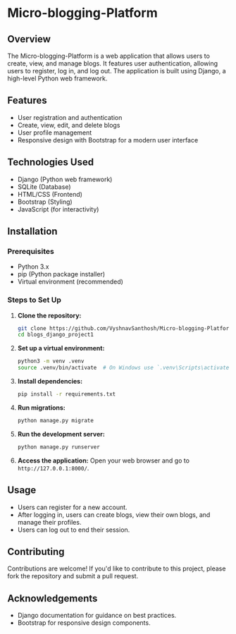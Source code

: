 # Micro-blogging-Platform

## Overview
The Micro-blogging-Platform is a web application that allows users to create, view, and manage blogs. It features user authentication, allowing users to register, log in, and log out. The application is built using Django, a high-level Python web framework.

## Features
- User registration and authentication
- Create, view, edit, and delete blogs
- User profile management
- Responsive design with Bootstrap for a modern user interface

## Technologies Used
- Django (Python web framework)
- SQLite (Database)
- HTML/CSS (Frontend)
- Bootstrap (Styling)
- JavaScript (for interactivity)

## Installation

### Prerequisites
- Python 3.x
- pip (Python package installer)
- Virtual environment (recommended)

### Steps to Set Up
1. **Clone the repository:**
   ```bash
   git clone https://github.com/VyshnavSanthosh/Micro-blogging-Platform-Using-Django.git
   cd blogs_django_project1
   ```

2. **Set up a virtual environment:**
   ```bash
   python3 -m venv .venv
   source .venv/bin/activate  # On Windows use `.venv\Scripts\activate`
   ```

3. **Install dependencies:**
   ```bash
   pip install -r requirements.txt
   ```

4. **Run migrations:**
   ```bash
   python manage.py migrate
   ```

5. **Run the development server:**
   ```bash
   python manage.py runserver
   ```

6. **Access the application:**
   Open your web browser and go to `http://127.0.0.1:8000/`.

## Usage
- Users can register for a new account.
- After logging in, users can create blogs, view their own blogs, and manage their profiles.
- Users can log out to end their session.

## Contributing
Contributions are welcome! If you'd like to contribute to this project, please fork the repository and submit a pull request.

## Acknowledgements
- Django documentation for guidance on best practices.
- Bootstrap for responsive design components.
